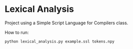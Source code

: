 # Lexical Analysis
Project using a Simple Script Language for Compilers class.

How to run:

```bash
python lexical_analysis.py example.ssl tokens.npy
```
